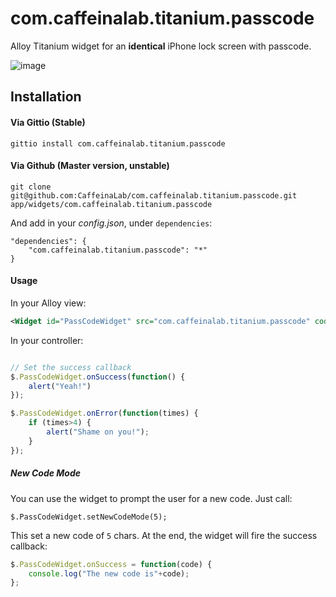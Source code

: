 com.caffeinalab.titanium.passcode
====================================

Alloy Titanium widget for an **identical** iPhone lock screen with passcode.

![image](http://cl.ly/image/36262Q3v2X39/lalaal.gif)

## Installation

#### Via Gittio (Stable)

```
gittio install com.caffeinalab.titanium.passcode
```

#### Via Github (Master version, unstable)

```
git clone git@github.com:CaffeinaLab/com.caffeinalab.titanium.passcode.git app/widgets/com.caffeinalab.titanium.passcode
```

And add in your *config.json*, under `dependencies`:

```
"dependencies": {
    "com.caffeinalab.titanium.passcode": "*"
}
```

#### Usage

In your Alloy view:

```xml
<Widget id="PassCodeWidget" src="com.caffeinalab.titanium.passcode" code="42424" />
```

In your controller:

```javascript

// Set the success callback
$.PassCodeWidget.onSuccess(function() {
	alert("Yeah!")
});

$.PassCodeWidget.onError(function(times) {
	if (times>4) {
		alert("Shame on you!");
	}
});
```

##### New Code Mode

You can use the widget to prompt the user for a new code. Just call:

`$.PassCodeWidget.setNewCodeMode(5);`

This set a new code of `5` chars. At the end, the widget will fire the success callback:

```javascript
$.PassCodeWidget.onSuccess = function(code) {
	console.log("The new code is"+code);
};
```